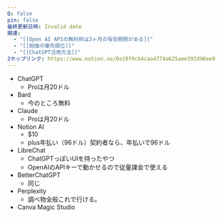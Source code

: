 ```yaml
---
Q: false
pin: false
最終更新日時: Invalid date
関連:
  - "[[Open AI APIの無料枠は3ヶ月の有効期限がある]]"
  - "[[勉強の優先順位]]"
  - "[[ChatGPT活用方法]]"
2ホップリンク: https://www.notion.so/0a19f9cb4caa4774a625aee392d96ee9
---
```

  

- ChatGPT
    - Proは月20ドル
- Bard
    - 今のところ無料
- Claude
    - Proは月20ドル
- Notion AI
    - $10
    - plus年払い（96ドル）契約者なら、年払いで96ドル
- LibreChat
    - ChatGPTっぽいUIを持ったやつ
    - OpenAIのAPIキーで動かせるので従量課金で使える
- BetterChatGPT
    - 同じ
- Perplexity
    - 調べ物全般これで行ける。
- Canva Magic Studio